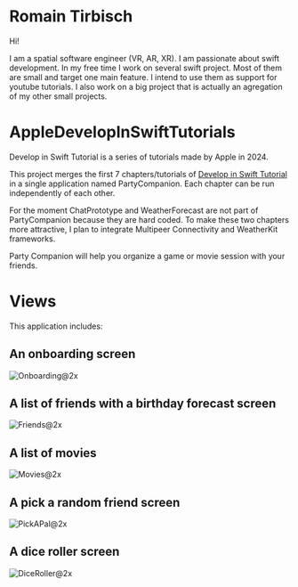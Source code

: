 # Romain Tirbisch
Hi! 

I am a spatial software engineer (VR, AR, XR). I am passionate about swift development. 
In my free time I work on several swift project. Most of them are small and target one main feature. I intend to use them as support for youtube tutorials.
I also work on a big project that is actually an agregation of my other small projects.

# AppleDevelopInSwiftTutorials
Develop in Swift Tutorial is a series of tutorials made by Apple in 2024.

This project merges the first 7 chapters/tutorials of [Develop in Swift Tutorial](https://developer.apple.com/tutorials/develop-in-swift) in a single application named PartyCompanion.
Each chapter can be run independently of each other.

For the moment ChatPrototype and WeatherForecast are not part of PartyCompanion because they are hard coded. To make these two chapters more attractive, I plan to integrate Multipeer Connectivity and WeatherKit frameworks.

Party Companion will help you organize a game or movie session with your friends.

# Views
This application includes:

## An onboarding screen

![Onboarding@2x](https://github.com/elf0-fr/AppleDevelopInSwiftTutorials/assets/74436735/a94b848d-15a6-4ca4-807d-b839e1e13401)

## A list of friends with a birthday forecast screen

![Friends@2x](https://github.com/elf0-fr/AppleDevelopInSwiftTutorials/assets/74436735/a5f6300c-c640-40f2-9119-263d3e488205)

## A list of movies

![Movies@2x](https://github.com/elf0-fr/AppleDevelopInSwiftTutorials/assets/74436735/282ffa0a-746b-4462-8fbf-664c3e3e515b)

## A pick a random friend screen

![PickAPal@2x](https://github.com/elf0-fr/AppleDevelopInSwiftTutorials/assets/74436735/eaa51743-b2f0-4aa7-823f-c052b90d4de1)

## A dice roller screen

![DiceRoller@2x](https://github.com/elf0-fr/AppleDevelopInSwiftTutorials/assets/74436735/e7530eff-b4f9-456c-9576-5a12ca4456ca)
